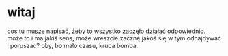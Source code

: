 # witaj

cos tu musze napisać, żeby to wszystko zaczęło działać odpowiednio. może to i ma jakiś sens, może wreszcie zacznę jakoś się w tym odnajdywać i poruszać? oby, bo mało czasu, kruca bomba.
